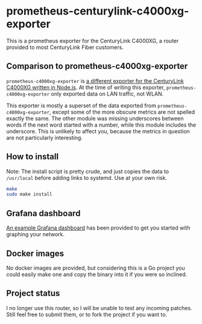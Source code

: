 # prometheus-centurylink-c4000xg-exporter

This is a prometheus exporter for the CenturyLink C4000XG, a router provided to most CenturyLink Fiber customers.

## Comparison to prometheus-c4000xg-exporter

`prometheus-c4000xg-exporter` is [a different exporter for the CenturyLink
C4000XG written in Node.js](https://github.com/mariotacke/prometheus-c4000xg-exporter).
At the time of writing this exporter, `prometheus-c4000xg-exporter` only
exported data on LAN traffic, not WLAN.

This exporter is mostly a superset of the data exported from
`prometheus-c4000xg-exporter`, except some of the more obscure metrics are not
spelled exactly the same. The other module was missing underscores between
words if the next word started with a number, while this module includes the
underscore. This is unlikely to affect you, because the metrics in question are
not particularly interesting.

## How to install

Note: The install script is pretty crude, and just copies the data to
`/usr/local` before adding links to systemd. Use at your own risk.

```sh
make
sudo make install
```

## Grafana dashboard

[An example Grafana dashboard](grafana/prometheus-centurylink-c4000xg-exporter.grafana.json)
has been provided to get you started with graphing your network.

## Docker images

No docker images are provided, but considering this is a Go project you could
easily make one and copy the binary into it if you were so inclined.

## Project status

I no longer use this router, so I will be unable to test any incoming patches.
Still feel free to submit them, or to fork the project if you want to.
